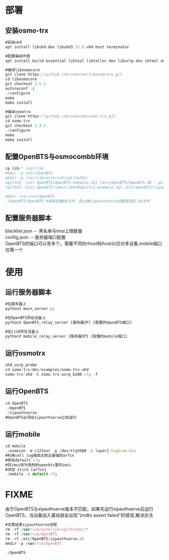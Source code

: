 # 部署
## 安装osmo-trx
```javascript
#安装uhd
apt install libuhd-dev libuhd3.15.0 uhd-host terminator

#配置编译环境
apt install build-essential libtool libtalloc-dev libsctp-dev shtool autoconf automake git-core gcc make pkg-config gnutls-dev libusb-1.0-0-dev sqlite3 libpcsclite-dev libnml-dev

#编译libosmocore
git clone https://github.com/osmocom/libosomcore.git
cd libosmocore
git checkout 1.5.1
autoreconf -i
./configure
make
make install

#编译osmotrx
git clone https://github.com/osmocom/osmo-trx.git
cd osmo-trx
git checkout 1.3.1
./configure
make
make install
```
## 配置OpenBTS与osmocombb环境
```javascript
cp lib/* /usr/lib
mkdir -p /etc/OpenBTS
mkdir -p /var/lib/asterisk/sqlite3dir
sqlite3 -init OpenBTS/OpenBTS.exmaple.sql /etc/OpenBTS/OpenBTS.db ".quit"
sqlite3 -init OpenBTS/subscriberRegistry.example.sql /etc/OpenBTS/sipauthserve.db ".quit"

mkdir /var/run/OpenBTS
./OpenBTS/OpenBTS #提前创建db文件，防止被sipauthserve创建错误的.db文件
```
## 配置服务器脚本
blacklist.json       --      黑名单与imsi上限数量  
config.json          --      服务器端口配置  
OpenBTS的端口可以有多个，需要不同的rhost和lhost以应对多设备,mobile端口仅需一个

# 使用
## 运行服务器脚本
```javascript
#在服务器上
python3 main_server.py

#在OpenBTS所在设备上
python3 OpenBTS_relay_server [服务器IP] [配置的OpenBTS端口]

#在C118所在设备上
python3 mobile_relay_server [服务器IP] [配置的mobile端口]
```
## 运行osmotrx
```javascript
uhd_usrp_probe
cd osmo-trx/doc/examples/osmo-trx-uhd
osmo-trx-uhd -C osmo-trx-usrp_b200.cfg -f
```
## 运行OpenBTS
```javascript
cd OpenBTS
./OpenBTS
./sipauthserse
#OpenBTS必须在sipauthserve之前运行
```
## 运行mobile
```javascript
cd mobile
./osmocon -m c123xor -p /dev/ttyUSB0 -c layer1.highram.bin
#利用cell_log搜索出附近最强的arfcn
#修改default.cfg
#将imsi改为吸附到openbts里的imsi
#添加 stick [arfcn]
./mobile -c default.cfg
```
# FIXME
由于OpenBTS与sipauthserve版本不匹配，如果先运行sipauthserve后运行OpenBTS，当设备加入基站就会出现"(mdb) assert failed"的错误,解决办法
```javascript
#无需结束sipauthserve进程
rm -rf /var/lib/asterisk/sqlite3dir/*
rm -rf /var/run/OpenBTS
rm -rf /etc/OpenBTS/sipauthserve.db
mkdir -p /var/run/OpenBTS

./OpenBTS
```






```
